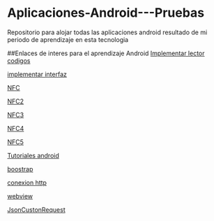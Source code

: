 # Aplicaciones-Android---Pruebas
Repositorio para alojar todas las aplicaciones android resultado de mi periodo de aprendizaje en esta tecnologia

##Enlaces de interes para el aprendizaje Android
[Implementar lector codigos](http://code.tutsplus.com/tutorials/android-sdk-create-a-barcode-reader--mobile-17162)

[implementar interfaz](http://www.androidhive.info/2013/11/android-sliding-menu-using-navigation-drawer/)

[NFC](http://www.jessechen.net/blog/how-to-nfc-on-the-android-platform/)

[NFC2](http://www.creativebloq.com/android/getting-started-nfc-android-5122811)

[NFC3](http://androcode.es/2013/04/nfc-i-explicacion-tutorial-basico-y-sorteo/)

[NFC4](http://code.tutsplus.com/tutorials/reading-nfc-tags-with-android--mobile-17278)

[NFC5](http://www.survivingwithandroid.com/2016/01/how-to-write-nfc-tag-in-android-2.html)

[Tutoriales android](http://www.survivingwithandroid.com/category/android-tutorial/page/6)

[boostrap](http://librosweb.es/libro/bootstrap_3/)

[conexion http](https://danielme.com/tip-android-8-obtener-recursos-web/)

[webview](http://www.desarrollolibre.net/blog/tema/152/android/como-mostrar-paginas-web-con-webview-en-android#.VwPR6UKlilM)

[JsonCustonRequest](http://stackoverflow.com/questions/25948191/send-post-request-using-volley-and-receive-in-php)

